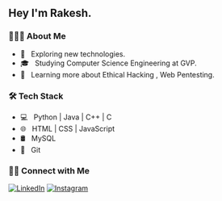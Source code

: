 
<h2>Hey I'm Rakesh.</h2>

<h3> 👨🏻‍💻 About Me </h3>

- 🤔 &nbsp; Exploring new technologies.
- 🎓 &nbsp; Studying Computer Science Engineering at GVP.
- 🌱 &nbsp; Learning more about Ethical Hacking , Web Pentesting.

<h3>🛠 Tech Stack</h3>

- 💻 &nbsp; Python | Java | C++ | C
- 🌐 &nbsp; HTML | CSS | JavaScript 
- 🛢 &nbsp; MySQL 
- 🔧 &nbsp; Git 

<!--[![AVS1508's GitHub Stats](https://github-readme-stats.vercel.app/api?username=rakesh1635&show_icons=true)](https://github.com/rakesh1635)-->

<h3> 🤝🏻 Connect with Me </h3>

<p align="center">

<a href="https://www.linkedin.com/in/rakesh-kumar-4086381b2/"><img alt="LinkedIn" src="https://img.shields.io/badge/LinkedIn-Rakesh%20kumar-blue?style=flat-square&logo=linkedin"></a>
<a href="https://www.instagram.com/rakesh._.21/"><img alt="Instagram" src="https://img.shields.io/badge/Instagram-rakesh-blue?style=flat-square&logo=instagram"></a>

</p>

